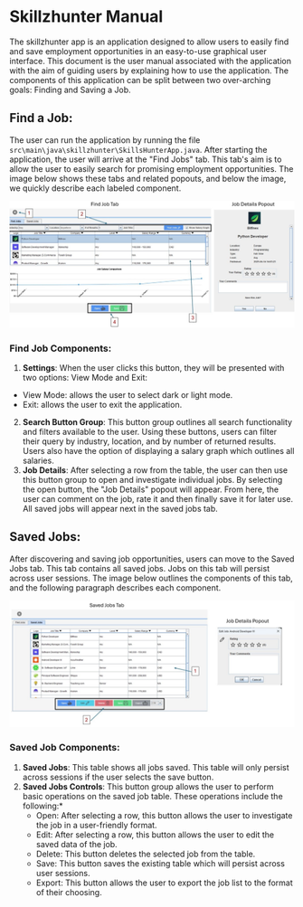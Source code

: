 # Skillzhunter Manual
The skillzhunter app is an application designed to allow users to easily find and save employment opportunities in an easy-to-use graphical user interface. This document is the user manual associated with the application with the aim of guiding users by explaining how to use the application. The components of this application can be split between two over-arching goals: Finding and Saving a Job.

## Find a Job:
The user can run the application by running the file `src\main\java\skillzhunter\SkillsHunterApp.java`. After starting the application, the user will arrive at the "Find Jobs" tab. This tab's aim is to allow the user to easily search for promising employment opportunities. The image below shows these tabs and related popouts, and below the image, we quickly describe each labeled component.





![image](/data/images/Slide1.JPG)







### Find Job Components:
1. __Settings__: When the user clicks this button, they will be presented with two options: View Mode and Exit:
  * View Mode: allows the user to select dark or light mode.
  * Exit: allows the user to exit the application.
2. __Search Button Group__: This button group outlines all search functionality and filters available to the user. Using these buttons, users can filter their query by industry, location, and by number of returned results. Users also have the option of displaying a salary graph which outlines all salaries.
3. __Job Details__: After selecting a row from the table, the user can then use this button group to open and investigate individual jobs. By selecting the open button, the "Job Details" popout will appear. From here, the user can comment on the job, rate it and then finally save it for later use. All saved jobs will appear next in the saved jobs tab.
 

## Saved Jobs:
After discovering and saving job opportunities, users can move to the Saved Jobs tab. This tab contains all saved jobs. Jobs on this tab will persist across user sessions. The image below outlines the components of this tab, and the following paragraph describes each component.

![image](/data/images/Slide2.JPG)

### Saved Job Components:
1. __Saved Jobs__: This table shows all jobs saved. This table will only persist across sessions if the user selects the save button.
2. __Saved Jobs Controls__: This button group allows the user to perform basic operations on the saved job table. These operations include the following:*
   * Open: After selecting a row, this button allows the user to investigate the job in a user-friendly format.
   * Edit: After selecting a row, this button allows the user to edit the saved data of the job.
   * Delete: This button deletes the selected job from the table.
   * Save: This button saves the existing table which will persist across user sessions.
   * Export: This button allows the user to export the job list to the format of their choosing.
